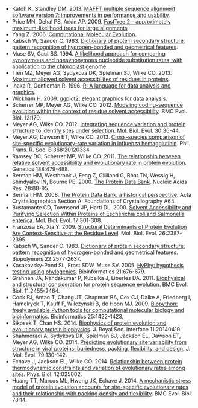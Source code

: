 * Katoh K, Standley DM. 2013. [MAFFT multiple sequence alignment software version 7: improvements in performance and usability](https://dx.doi.org/10.1093/molbev/mst010).
* Price MN, Dehal PS, Arkin AP. 2009. [FastTree 2 – approximately maximum-likelihood trees for large alignments](https://dx.doi.org/10.1371/journal.pone.0009490).
* Yang Z. 2006. [Computational Molecular Evolution](http://download.bioon.com.cn/view/upload/month_0808/20080811_979a0656719f9157b466IruZP7mlp2U9.attach.pdf).
* Kabsch W, Sander C. 1983. [Dictionary of protein secondary structure: pattern recognition of hydrogen-bonded and geometrical features](https://dx.doi.org/10.1002/bip.360221211).
* Muse SV, Gaut BS. 1994. [A likelihood approach for comparing synonymous and nonsynonymous nucleotide substitution rates, with application to the chloroplast genome](http://www.ncbi.nlm.nih.gov/pubmed/7968485).
* Tien MZ, Meyer AG, Sydykova DK, Spielman SJ, Wilke CO. 2013. [Maximum allowed solvent accessibilites of residues in proteins](https://dx.doi.org/10.1371/journal.pone.0080635).
* Ihaka R, Gentleman R. 1996. [R: A language for data analysis and graphics](https://dx.doi.org/10.1080/10618600.1996.10474713).
* Wickham H. 2009. [ggplot2: elegant graphics for data analysis](http://had.co.nz/ggplot2/book).
* Scherrer MP, Meyer AG, Wilke CO. 2012. [Modeling coding-sequence evolution within the context of residue solvent accessibility](https://dx.doi.org/10.1186/1471-2148-12-179). BMC Evol. Biol. 12:179.
* Meyer AG, Wilke CO. 2012. [Integrating sequence variation and protein structure to identify sites under selection](http://dx.doi.org/10.1093/molbev/mss217). Mol. Biol. Evol. 30:36-44.
* Meyer AG, Dawson ET, Wilke CO. 2013. [Cross-species comparison of site-specific evolutionary-rate variation in influenza hemagglutinin](http://dx.doi.org/10.1098/rstb.2012.0334). Phil. Trans. R. Soc. B 368:20120334.
* Ramsey DC, Scherrer MP, Wilke CO. 2011. [The relationship between relative solvent accessibility and evolutionary rate in protein evolution](https://dx.doi.org/10.1534/genetics.111.128025). Genetics 188:479-488.
* Berman HM, Westbrook J, Feng Z, Gilliland G, Bhat TN, Wessig H, Shindyalov IN, Bourne PE. 2000. [The Protein Data Bank](https://dx.doi.org/10.1093/nar/28.1.235). Nucleic Acids Res. 28:88-95.
* Berman HM. 2008. [The Protein Data Bank: a historical perspective](https://dx.doi.org/10.1107/S0108767307035623). Acta Crystallographica Section A: Foundations of Crystallography A64.
* Bustamante CD, Townsend JP, Hartl DL. 2000. [Solvent Accessibility and Purifying Selection Within Proteins of Escherichia coli and Salmonella enterica](http://www.ncbi.nlm.nih.gov/pubmed/10677853). Mol. Biol. Evol. 17:301-308.
* Franzosa EA, Xia Y. 2009. [Structural Determinants of Protein Evolution Are Context-Sensitive at the Residue Level](https://dx.doi.org/10.1093/molbev/msp146). Mol. Biol. Evol. 26:2387-2395
* Kabsch W, Sander C. 1983. [Dictionary of protein secondary structure: pattern recognition of hydrogen-bonded and geometrical features](http://www.ncbi.nlm.nih.gov/pubmed/6667333). Biopolymers 22:2577-2637.
* Kosakovsky-Pond SL, Frost SDW, Muse SV. 2005. [HyPhy: hypothesis testing using phylogenies](https://dx.doi.org/10.1093/bioinformatics/bti079). Bioinformatics 21:676-679.
* Grahnen JA, Nandakumar P, Kubelka J, Liberles DA. 2011. [Biophysical and structural consideration for protein sequence evolution](https://dx.doi.org/10.1186/1471-2148-11-361). BMC Evol. Biol. 11:2455-2464.
* Cock PJ, Antao T, Chang JT, Chapman BA, Cox CJ, Dalke A, Friedberg I, Hamelryck T, Kauff F, Wilczynski B, de Hoon MJ. 2009. [Biopython: freely available Python tools for computational molecular biology and bioinformatics](https://dx.doi.org/10.1093/bioinformatics/btp163). Bioinformatics 25:1422-1423.
* Sikosek T, Chan HS. 2014. [Biophysics of protein evolution and evolutionary protein biophysics](https://dx.doi.org/10.1098/rsif.2014.0419). J. Royal Soc. Interface 11:20140419.
* Shahmoradi A, Sydykova DK, Spielman SJ, Jackson EL, Dawson ET, Meyer AG, Wilke CO. 2014. [Predicting evolutionary site variability from structure in viral proteins: buriedness, packing, flexibility, and design](https://dx.doi.org/10.1007/s00239-014-9644-x). J. Mol. Evol. 79:130-142.
* Echave J, Jackson EL, Wilke CO. 2014. [Relationship between protein thermodynamic constraints and variation of evolutionary rates among sites](https://dx.doi.org/10.1088/1478-3975/12/2/025002). Phys. Biol. 12:025002. 
* Huang TT, Marcos ML, Hwang JK, Echave J. 2014. [A mechanistic stress model of protein evolution accounts for site-specific evolutionary rates and their relationship with packing density and flexibility](https://dx.doi.org/10.1186/1471-2148-14-78). BMC Evol. Biol. 78:14.
